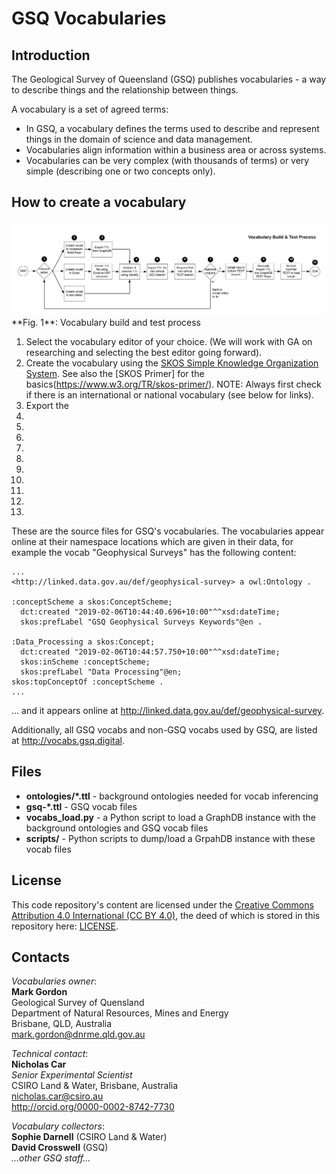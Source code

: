 # GSQ Vocabularies
## Introduction
The Geological Survey of Queensland (GSQ) publishes vocabularies - a way to describe things and the relationship between things.

A vocabulary is a set of agreed terms:
* In GSQ, a vocabulary defines the terms used to describe and represent things in the domain of science and data management.
* Vocabularies align information within a business area or across systems.
* Vocabularies can be very complex (with thousands of terms) or very simple (describing one or two concepts only).

## How to create a vocabulary
<img src="vocabulary-build-test-workflow.png" style="width:800px;" alt="Vocabulary build and test process" />  
**Fig. 1**: Vocabulary build and test process 

1. Select the vocabulary editor of your choice. (We will work with GA on researching and selecting the best editor going forward).
2. Create the vocabulary using the [SKOS Simple Knowledge Organization System](https://www.w3.org/TR/skos-reference/). See also the [SKOS Primer] for the basics(https://www.w3.org/TR/skos-primer/). NOTE: Always first check if there is an international or national vocabulary (see below for links).
3. Export the 
4.
5. 
6. 
7. 
8. 
9. 
10. 
11.
12. 
13. 

These are the source files for GSQ's vocabularies. The vocabularies appear online at their namespace locations which are given in their data, for example the vocab "Geophysical Surveys" has the following content:

```
...
<http://linked.data.gov.au/def/geophysical-survey> a owl:Ontology .

:conceptScheme a skos:ConceptScheme;
  dct:created "2019-02-06T10:44:40.696+10:00"^^xsd:dateTime;
  skos:prefLabel "GSQ Geophysical Surveys Keywords"@en .

:Data_Processing a skos:Concept;
  dct:created "2019-02-06T10:44:57.750+10:00"^^xsd:dateTime;
  skos:inScheme :conceptScheme;
  skos:prefLabel "Data Processing"@en;
skos:topConceptOf :conceptScheme .
...
```
... and it appears online at <http://linked.data.gov.au/def/geophysical-survey>.

Additionally, all GSQ vocabs and non-GSQ vocabs used by GSQ, are listed at <http://vocabs.gsq.digital>.


## Files
* **ontologies/\*.ttl** - background ontologies needed for vocab inferencing
* **gsq-\*.ttl** - GSQ vocab files
* **vocabs_load.py** - a Python script to load a GraphDB instance with the background ontologies and GSQ vocab files
* **scripts/** - Python scripts to dump/load a GrpahDB instance with these vocab files


## License
This code repository's content are licensed under the [Creative Commons Attribution 4.0 International (CC BY 4.0)](https://creativecommons.org/licenses/by/4.0/), the deed of which is stored in this repository here: [LICENSE](LICENSE).


## Contacts
*Vocabularies owner*:  
**Mark Gordon**  
Geological Survey of Quensland  
Department of Natural Resources, Mines and Energy  
Brisbane, QLD, Australia  
<mark.gordon@dnrme.qld.gov.au>  

*Technical contact*:  
**Nicholas Car**  
*Senior Experimental Scientist*  
CSIRO Land & Water, Brisbane, Australia  
<nicholas.car@csiro.au>  
<http://orcid.org/0000-0002-8742-7730>  

*Vocabulary collectors*:  
**Sophie Darnell** (CSIRO Land & Water)  
**David Crosswell** (GSQ)  
*...other GSQ staff...*  
